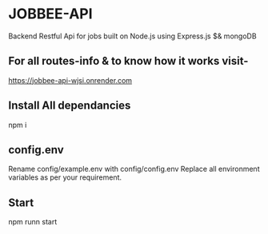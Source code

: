 # JOBBEE-API
Backend Restful Api for jobs built on Node.js using Express.js $& mongoDB

## For all routes-info & to know how it works visit-
https://jobbee-api-wjsi.onrender.com

## Install All dependancies
npm i

## config.env
Rename config/example.env with config/config.env
Replace all environment variables as per your requirement.

## Start
npm runn start

